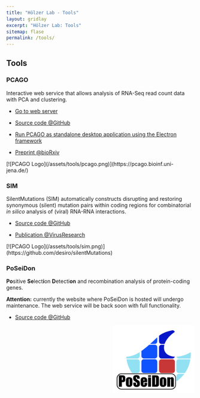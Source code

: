 ```yaml
---
title: "Hölzer Lab - Tools"
layout: gridlay
excerpt: "Hölzer Lab: Tools"
sitemap: flase
permalink: /tools/
---
```


## Tools

<div class="row"><div class="col-sm-6 clearfix">

### PCAGO

Interactive web service that allows analysis of RNA-Seq read count data with PCA and clustering.

- [Go to web server](https://pcago.bioinf.uni-jena.de/)
- [Source code @GitHub](https://github.com/rumangerst/pcago-unified)
- [Run PCAGO as standalone desktop application using the Electron framework](https://github.com/rumangerst/pcago-unified/tree/master/src-electron)

- [Preprint @bioRxiv](https://doi.org/10.1101/433078)

</div><div class="col-sm-6 clearfix">
[![PCAGO Logo](/assets/tools/pcago.png)](https://pcago.bioinf.uni-jena.de/)
</div></div>

<div class="row"><div class="col-sm-6 clearfix">

### SIM

SilentMutations (SIM) automatically constructs disrupting and restoring synonymous (silent) mutation pairs within coding regions for combinatorial _in silico_ analysis of (viral) RNA-RNA interactions.

- [Source code @GitHub](https://github.com/desiro/silentMutations)

- [Publication @VirusResearch](https://doi.org/10.1016/j.virusres.2018.11.005)

</div><div class="col-sm-6 clearfix">
[![PCAGO Logo](/assets/tools/sim.png)](https://github.com/desiro/silentMutations)
</div></div>

<div class="row"><div class="col-sm-6 clearfix">

### PoSeiDon

**Po**sitive **Se**lect**i**on **D**etecti**on** and recombination analysis of protein-coding genes.

**Attention:** currently the website where PoSeiDon is hosted will undergo
maintenance. The web service will be back soon with full functionality. 

<!--- [Go to web server](http://www.rna.uni-jena.de/en/poseidon)-->

- [Source code @GitHub](https://github.com/hoelzer/poseidon)

</div><div class="col-sm-6 clearfix">
<!--[![PoSeiDon logo](/assets/tools/poseidon.png)](http://www.rna.uni-jena.de/en/poseidon)-->
<!--<div align="right">[<img src="/assets/tools/poseidon.svg" width="220px">](http://www.rna.uni-jena.de/en/poseidon)-->
<div align="right"><img src="/assets/tools/poseidon.svg" width="220px">
</div></div></div>
